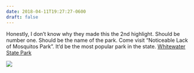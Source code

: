 ```yaml
---
date: 2018-04-11T19:27:27-0600
draft: false
---
```


Honestly, I don’t know why they made this the 2nd highlight. Should be number one. Should be the name of the park. Come visit “Noticeable Lack of Mosquitos Park”. It’d be the most popular park in the state. [Whitewater State Park](https://www.dnr.state.mn.us/state_parks/park.html?id=spk00280#homepage)

![](/images/2018/63dbc1df84.jpg)

